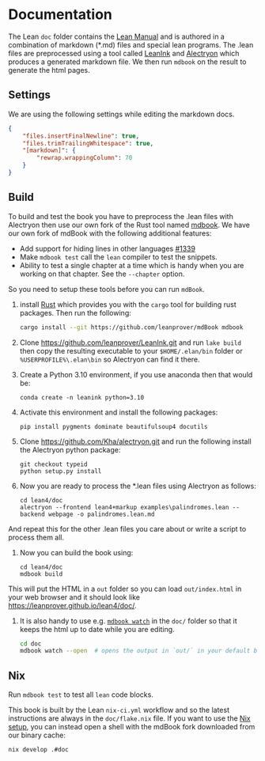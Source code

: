 # Documentation

The Lean `doc` folder contains the [Lean Manual](https://leanprover.github.io/lean4/doc/) and is
authored in a combination of markdown (*.md) files and special lean programs.  The .lean files are
preprocessed using a tool called [LeanInk](https://github.com/leanprover/leanink) and
[Alectryon](https://github.com/Kha/alectryon) which produces a generated markdown file.  We then run
`mdbook` on the result to generate the html pages.


## Settings

We are using the following settings while editing the markdown docs.

```json
{
    "files.insertFinalNewline": true,
    "files.trimTrailingWhitespace": true,
    "[markdown]": {
        "rewrap.wrappingColumn": 70
    }
}
```

## Build

To build and test the book you have to preprocess the .lean files with Alectryon then use our own
fork of the Rust tool named [mdbook](https://github.com/leanprover/mdbook). We have our own fork of
mdBook with the following additional features:

* Add support for hiding lines in other languages
  [#1339](https://github.com/rust-lang/mdBook/pull/1339)
* Make `mdbook test` call the `lean` compiler to test the snippets.
* Ability to test a single chapter at a time which is handy when you
are working on that chapter.  See the `--chapter` option.

So you need to setup these tools before you can run `mdBook`.

1. install [Rust](https://www.rust-lang.org/tools/install)
which provides you with the `cargo` tool for building rust packages.
Then run the following:
    ```bash
    cargo install --git https://github.com/leanprover/mdBook mdbook
    ```

1. Clone https://github.com/leanprover/LeanInk.git and run `lake build` then copy the resulting
executable to your `$HOME/.elan/bin` folder or `%USERPROFILE%\.elan\bin` so Alectryon can find it
there.

1. Create a Python 3.10 environment, if you use anaconda then that would be:
    ```
    conda create -n leanink python=3.10
    ```

1. Activate this environment and install the following packages:
    ```
    pip install pygments dominate beautifulsoup4 docutils
    ```

1. Clone https://github.com/Kha/alectryon.git and run the following install the
Alectryon python package:
    ```
    git checkout typeid
    python setup.py install
    ```

1. Now you are ready to process the *.lean files using Alectryon as follows:

    ```
    cd lean4/doc
    alectryon --frontend lean4+markup examples\palindromes.lean --backend webpage -o palindromes.lean.md
    ```

And repeat this for the other .lean files you care about or write a script to process them all.

1. Now you can build the book using:
    ```
    cd lean4/doc
    mdbook build
    ```

This will put the HTML in a `out` folder so you can load `out/index.html` in your web browser and
it should look like https://leanprover.github.io/lean4/doc/.

1. It is also handy to use e.g. [`mdbook watch`](https://rust-lang.github.io/mdBook/cli/watch.html)
   in the `doc/` folder so that it keeps the html up to date while you are editing.

    ```bash
    cd doc
    mdbook watch --open  # opens the output in `out/` in your default browser
    ```



## Nix

Run `mdbook test` to test all `lean` code blocks.

This book is built by the Lean `nix-ci.yml` workflow and so the latest instructions are always in
the `doc/flake.nix` file.  If you want to use the [Nix setup](make/nix.md), you can instead open a
shell with the mdBook fork downloaded from our binary cache:
```bash
nix develop .#doc
```
